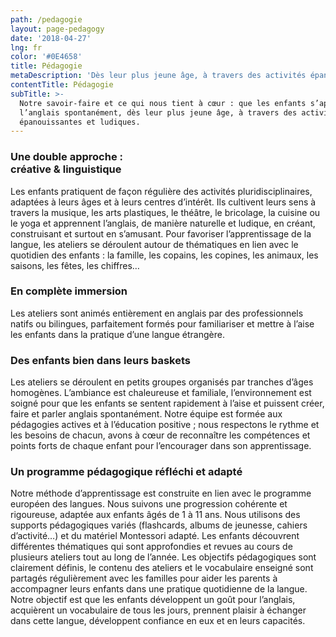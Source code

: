 ```yaml
---
path: /pedagogie
layout: page-pedagogy
date: '2018-04-27'
lng: fr
color: '#0E4658'
title: Pédagogie
metaDescription: 'Dès leur plus jeune âge, à travers des activités épanouissantes et ludiques'
contentTitle: Pédagogie
subTitle: >-
  Notre savoir-faire et ce qui nous tient à cœur : que les enfants s’approprient
  l’anglais spontanément, dès leur plus jeune âge, à travers des activités
  épanouissantes et ludiques.
---
```

### Une double approche :<br />créative & linguistique

Les enfants pratiquent de façon régulière des activités pluridisciplinaires, adaptées à leurs âges et à leurs centres d’intérêt. Ils cultivent leurs sens à travers la musique, les arts plastiques, le théâtre, le bricolage, la cuisine ou le yoga et apprennent l’anglais, de manière naturelle et ludique, en créant, construisant et surtout en s’amusant. Pour favoriser l’apprentissage de la langue, les ateliers se déroulent autour de thématiques en lien avec le quotidien des enfants : la famille, les copains, les copines, les animaux, les saisons, les fêtes, les chiffres…

### En complète immersion

Les ateliers sont animés entièrement en anglais par des professionnels natifs ou bilingues, parfaitement formés pour familiariser et mettre à l’aise les enfants dans la pratique d’une langue étrangère.

### Des enfants bien dans leurs baskets

Les ateliers se déroulent en petits groupes organisés par tranches d’âges homogènes. L’ambiance est chaleureuse et familiale, l’environnement est soigné pour que les enfants se sentent rapidement à l’aise et puissent créer, faire et parler anglais spontanément. Notre équipe est formée aux pédagogies actives et à l’éducation positive ; nous respectons le rythme et les besoins de chacun, avons à cœur de reconnaître les compétences et points forts de chaque enfant pour l’encourager dans son apprentissage.

### Un programme pédagogique réfléchi et adapté

Notre méthode d’apprentissage est construite en lien avec le programme européen des langues. Nous suivons une progression cohérente et rigoureuse, adaptée aux enfants âgés de 1 à 11 ans. Nous utilisons des supports pédagogiques variés (flashcards, albums de jeunesse, cahiers d’activité…) et du matériel Montessori adapté.
Les enfants découvrent différentes thématiques qui sont approfondies et revues au cours de plusieurs ateliers tout au long de l’année. Les objectifs pédagogiques sont clairement définis, le contenu des ateliers et le vocabulaire enseigné sont partagés régulièrement avec les familles pour aider les parents à accompagner leurs enfants dans une pratique quotidienne de la langue.  Notre objectif est que les enfants développent un goût pour l’anglais, acquièrent un vocabulaire de tous les jours, prennent plaisir à échanger dans cette langue, développent confiance en eux et en leurs capacités.
